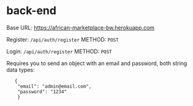# back-end

Base URL: https://african-marketplace-bw.herokuapp.com

Register: `/api/auth/register` METHOD: `POST`

Login: `/api/auth/register` METHOD: `POST`

Requires you to send an object with an email and password, both string data types: 
```
   {
	"email": "admin@email.com",
	"password": "1234"
    }
```